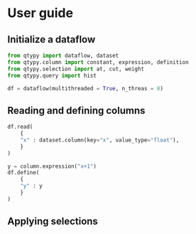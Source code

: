 # User guide

## Initialize a dataflow


```python
from qtypy import dataflow, dataset
from qtypy.column import constant, expression, definition
from qtypy.selection import at, cut, weight
from qtypy.query import hist
```

```python
df = dataflow(multithreaded = True, n_threas = 8)
```

## Reading and defining columns

```python
df.read(
    {
    "x" : dataset.column(key="x", value_type="float"),
    }
)

y = column.expression("x+1")
df.define(
    {
    "y" : y
    }
)
```

## Applying selections

```python

```